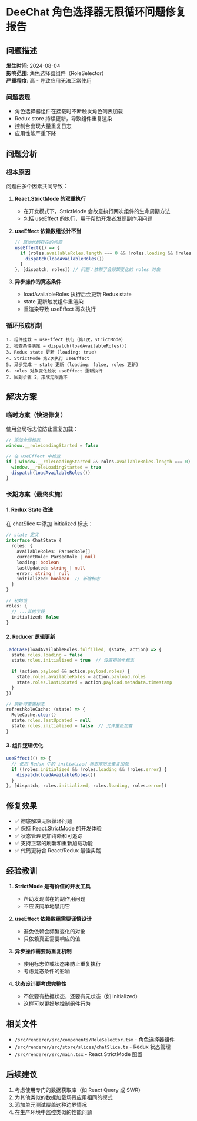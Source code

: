 # DeeChat 角色选择器无限循环问题修复报告

## 问题描述

**发生时间**: 2024-08-04  
**影响范围**: 角色选择器组件（RoleSelector）  
**严重程度**: 高 - 导致应用无法正常使用  

### 问题表现
- 角色选择器组件在挂载时不断触发角色列表加载
- Redux store 持续更新，导致组件重复渲染
- 控制台出现大量重复日志
- 应用性能严重下降

## 问题分析

### 根本原因

问题由多个因素共同导致：

1. **React.StrictMode 的双重执行**
   - 在开发模式下，StrictMode 会故意执行两次组件的生命周期方法
   - 包括 useEffect 的执行，用于帮助开发者发现副作用问题

2. **useEffect 依赖数组设计不当**
   ```javascript
   // 原始代码存在的问题
   useEffect(() => {
     if (roles.availableRoles.length === 0 && !roles.loading && !roles.error) {
       dispatch(loadAvailableRoles())
     }
   }, [dispatch, roles]) // 问题：依赖了会频繁变化的 roles 对象
   ```

3. **异步操作的竞态条件**
   - loadAvailableRoles 执行后会更新 Redux state
   - state 更新触发组件重渲染
   - 重渲染导致 useEffect 再次执行

### 循环形成机制

```
1. 组件挂载 → useEffect 执行（第1次，StrictMode）
2. 检查条件满足 → dispatch(loadAvailableRoles())
3. Redux state 更新 (loading: true)
4. StrictMode 第2次执行 useEffect
5. 异步完成 → state 更新 (loading: false, roles 更新)
6. roles 对象变化触发 useEffect 重新执行
7. 回到步骤 2，形成无限循环
```

## 解决方案

### 临时方案（快速修复）

使用全局标志位防止重复加载：

```javascript
// 添加全局标志
window.__roleLoadingStarted = false

// 在 useEffect 中检查
if (!window.__roleLoadingStarted && roles.availableRoles.length === 0) {
  window.__roleLoadingStarted = true
  dispatch(loadAvailableRoles())
}
```

### 长期方案（最终实施）

#### 1. Redux State 改进

在 chatSlice 中添加 initialized 标志：

```typescript
// state 定义
interface ChatState {
  roles: {
    availableRoles: ParsedRole[]
    currentRole: ParsedRole | null
    loading: boolean
    lastUpdated: string | null
    error: string | null
    initialized: boolean  // 新增标志
  }
}

// 初始值
roles: {
  // ...其他字段
  initialized: false
}
```

#### 2. Reducer 逻辑更新

```typescript
.addCase(loadAvailableRoles.fulfilled, (state, action) => {
  state.roles.loading = false
  state.roles.initialized = true  // 设置初始化标志
  
  if (action.payload && action.payload.roles) {
    state.roles.availableRoles = action.payload.roles
    state.roles.lastUpdated = action.payload.metadata.timestamp
  }
})

// 刷新时重置标志
refreshRoleCache: (state) => {
  RoleCache.clear()
  state.roles.lastUpdated = null
  state.roles.initialized = false  // 允许重新加载
}
```

#### 3. 组件逻辑优化

```typescript
useEffect(() => {
  // 使用 Redux 中的 initialized 标志来防止重复加载
  if (!roles.initialized && !roles.loading && !roles.error) {
    dispatch(loadAvailableRoles())
  }
}, [dispatch, roles.initialized, roles.loading, roles.error])
```

## 修复效果

- ✅ 彻底解决无限循环问题
- ✅ 保持 React.StrictMode 的开发体验
- ✅ 状态管理更加清晰和可追踪
- ✅ 支持正常的刷新和重新加载功能
- ✅ 代码更符合 React/Redux 最佳实践

## 经验教训

1. **StrictMode 是有价值的开发工具**
   - 帮助发现潜在的副作用问题
   - 不应该简单地禁用它

2. **useEffect 依赖数组需要谨慎设计**
   - 避免依赖会频繁变化的对象
   - 只依赖真正需要响应的值

3. **异步操作需要防重复机制**
   - 使用标志位或状态来防止重复执行
   - 考虑竞态条件的影响

4. **状态设计要考虑完整性**
   - 不仅要有数据状态，还要有元状态（如 initialized）
   - 这样可以更好地控制组件行为

## 相关文件

- `/src/renderer/src/components/RoleSelector.tsx` - 角色选择器组件
- `/src/renderer/src/store/slices/chatSlice.ts` - Redux 状态管理
- `/src/renderer/src/main.tsx` - React.StrictMode 配置

## 后续建议

1. 考虑使用专门的数据获取库（如 React Query 或 SWR）
2. 为其他类似的数据加载场景应用相同的模式
3. 添加单元测试覆盖这种边界情况
4. 在生产环境中监控类似的性能问题